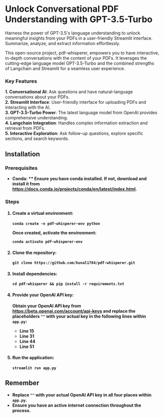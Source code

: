 <h1 id="pdf-whisperer">Unlock Conversational PDF Understanding with GPT-3.5-Turbo</h1>

<p>Harness the power of GPT-3.5's language understanding to unlock meaningful insights from your PDFs in a user-friendly Streamlit interface. Summarize, analyze, and extract information effortlessly.</p>

<p>This open-source project, pdf-whisperer, empowers you to have interactive, in-depth conversations with the content of your PDFs. It leverages the cutting-edge language model GPT-3.5-Turbo and the combined strengths of Langchain and Streamlit for a seamless user experience.</p>

<h3>Key Features</h3>

<b>1. Conversational AI</b>: Ask questions and have natural-language conversations about your PDFs.<br>
<b>2. Streamlit Interface</b>: User-friendly interface for uploading PDFs and interacting with the AI.<br>
<b>3. GPT-3.5-Turbo Power</b>: The latest language model from OpenAI provides comprehensive understanding.<br>
<b>4. Langchain Integration</b>: Handles complex information extraction and retrieval from PDFs.<br>
<b>5. Interactive Exploration</b>: Ask follow-up questions, explore specific sections, and search keywords.<br>


<h2>Installation</h2>

<h3>Prerequisites</h3>

<ul>
  <li><strong>Conda: **  Ensure you have conda installed. If not, download and install it from <a href="https://docs.conda.io/projects/conda/en/latest/index.html" target="_blank">https://docs.conda.io/projects/conda/en/latest/index.html</a>.</li>
</ul>

<h3>Steps</h3>

<ol>
  <li>
    <h4>Create a virtual environment:</h4>
    <pre><code>conda create -n pdf-whisperer-env python</code></pre>
    <p>Once created, activate the environment:</p>
    <pre><code>conda activate pdf-whisperer-env</code></pre>
  </li>
  <li>
    <h4>Clone the repository:</h4>
    <pre><code>git clone https://github.com/kunal1704/pdf-whisperer.git</code></pre>
  </li>
  <li>
    <h4>Install dependencies:</h4>
    <pre><code>cd pdf-whisperer && pip install -r requirements.txt</code></pre>
  </li>
  <li>
    <h4>Provide your OpenAI API key:</h4>
    <p>Obtain your OpenAI API key from <a href="https://beta.openai.com/account/api-keys" target="_blank">https://beta.openai.com/account/api-keys</a> and replace the placeholders <code>"<YOUR_API_KEY>"</code> with your actual key in the following lines within <code>app.py</code>:</p>
    <ul>
      <li>Line 15</li>
      <li>Line 31</li>
      <li>Line 44</li>
      <li>Line 51</li>
    </ul>
  </li>
  <li>
    <h4>Run the application:</h4>
    <pre><code>streamlit run app.py</code></pre>
  </li>
</ol>

<h2>Remember</h2>

<ul>
  <li>Replace <code>"<YOUR_API_KEY>"</code> with your actual OpenAI API key in all four places within <code>app.py</code>.</li>
  <li>Ensure you have an active internet connection throughout the process.</li>
</ul>
